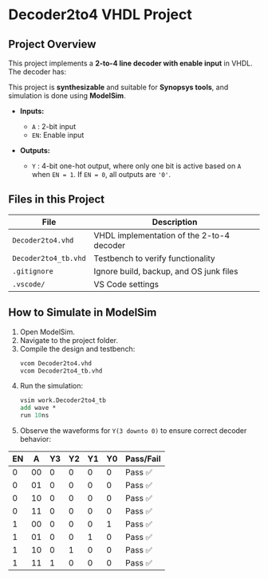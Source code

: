 # Decoder2to4 VHDL Project

## Project Overview
This project implements a **2-to-4 line decoder with enable input** in VHDL. The decoder has:

This project is **synthesizable** and suitable for **Synopsys tools**, and simulation is done using **ModelSim**.
- **Inputs:**  
  - `A` : 2-bit input  
  - `EN`: Enable input  

- **Outputs:**  
  - `Y` : 4-bit one-hot output, where only one bit is active based on `A` when `EN = 1`. If `EN = 0`, all outputs are `'0'`.  




## Files in this Project
| File | Description |
|------|-------------|
| `Decoder2to4.vhd` | VHDL implementation of the 2-to-4 decoder |
| `Decoder2to4_tb.vhd` | Testbench to verify functionality |
| `.gitignore` | Ignore build, backup, and OS junk files |
| `.vscode/` | VS Code settings |


## How to Simulate in ModelSim

1. Open ModelSim.  
2. Navigate to the project folder.  
3. Compile the design and testbench:
   ```tcl
   vcom Decoder2to4.vhd
   vcom Decoder2to4_tb.vhd
   ```
4. Run the simulation:
   ```tcl
   vsim work.Decoder2to4_tb
   add wave *
   run 10ns
   ```
5. Observe the waveforms for `Y(3 downto 0)` to ensure correct decoder behavior:

  | EN | A  | Y3 | Y2 | Y1 | Y0 | Pass/Fail |
  |----|----|----|----|----|----|-----------|
  | 0  | 00 | 0  | 0  | 0  | 0  | Pass ✅   |
  | 0  | 01 | 0  | 0  | 0  | 0  | Pass ✅   |
  | 0  | 10 | 0  | 0  | 0  | 0  | Pass ✅   |
  | 0  | 11 | 0  | 0  | 0  | 0  | Pass ✅   |
  | 1  | 00 | 0  | 0  | 0  | 1  | Pass ✅   |
  | 1  | 01 | 0  | 0  | 1  | 0  | Pass ✅   |
  | 1  | 10 | 0  | 1  | 0  | 0  | Pass ✅   |
  | 1  | 11 | 1  | 0  | 0  | 0  | Pass ✅   |
